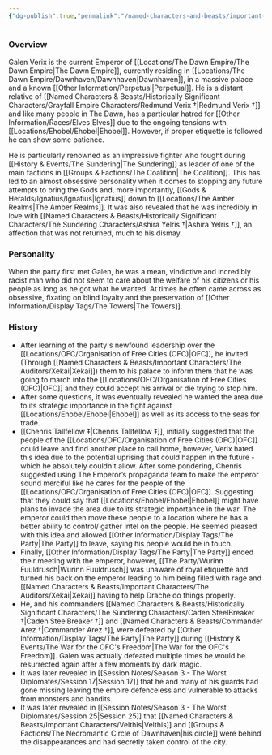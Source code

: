 ```yaml
---
{"dg-publish":true,"permalink":"/named-characters-and-beasts/important-characters/galen-verix/","tags":["NPC","Important"],"updated":"2025-03-01T21:15:57.367+00:00"}
---
```



### Overview
Galen Verix is the current Emperor of [[Locations/The Dawn Empire/The Dawn Empire\|The Dawn Empire]], currently residing in [[Locations/The Dawn Empire/Dawnhaven/Dawnhaven\|Dawnhaven]], in a massive palace and a known [[Other Information/Perpetual\|Perpetual]]. He is a distant relative of [[Named Characters & Beasts/Historically Significant  Characters/Grayfall Empire Characters/Redmund Verix †\|Redmund Verix †]] and like many people in The Dawn, has a particular hatred for [[Other Information/Races/Elves\|Elves]] due to the ongoing tensions with [[Locations/Ehobel/Ehobel\|Ehobel]]. However, if proper etiquette is followed he can show some patience. 

He is particularly renowned as an impressive fighter who fought during [[History & Events/The Sundering\|The Sundering]] as leader of one of the main factions in [[Groups & Factions/The Coalition\|The Coalition]]. This has led to an almost obsessive personality when it comes to stopping any future attempts to bring the Gods and, more importantly, [[Gods & Heralds/Ignatius/Ignatius\|Ignatius]] down to [[Locations/The Amber Realms\|The Amber Realms]]. It was also revealed that he was incredibly in love with [[Named Characters & Beasts/Historically Significant  Characters/The Sundering Characters/Ashira Yelris †\|Ashira Yelris †]], an affection that was not returned, much to his dismay. 

### Personality
When the party first met Galen, he was a mean, vindictive and incredibly racist man who did not seem to care about the welfare of his citizens or his people as long as he got what he wanted. At times he often came across as obsessive, fixating on blind loyalty and the preservation of [[Other Information/Display Tags/The Towers\|The Towers]].

### History
- After learning of the party's newfound leadership over the [[Locations/OFC/Organisation of Free Cities (OFC)\|OFC]], he invited (Through [[Named Characters & Beasts/Important Characters/The Auditors/Xekai\|Xekai]]) them to his palace to inform them that he was going to march into the [[Locations/OFC/Organisation of Free Cities (OFC)\|OFC]] and they could accept his arrival or die trying to stop him. 
- After some questions, it was eventually revealed he wanted the area due to its strategic importance in the fight against [[Locations/Ehobel/Ehobel\|Ehobel]] as well as its access to the seas for trade. 
- [[Chenris Tallfellow ‡\|Chenris Tallfellow ‡]], initially suggested that the people of the [[Locations/OFC/Organisation of Free Cities (OFC)\|OFC]] could leave and find another place to call home, however, Verix hated this idea due to the potential uprising that could happen in the future - which he absolutely couldn't allow. After some pondering, Chenris suggested using The Emperor’s propaganda team to make the emperor sound merciful like he cares for the people of the [[Locations/OFC/Organisation of Free Cities (OFC)\|OFC]]. Suggesting that they could say that [[Locations/Ehobel/Ehobel\|Ehobel]] might have plans to invade the area due to its strategic importance in the war. The emperor could then move these people to a location where he has a better ability to control/ gather Intel on the people. He seemed pleased with this idea and allowed [[Other Information/Display Tags/The Party\|The Party]] to leave, saying his people would be in touch. 
- Finally, [[Other Information/Display Tags/The Party\|The Party]] ended their meeting with the emperor, however, [[The Party/Wurinn Fuuldrusch\|Wurinn Fuuldrusch]] was unaware of royal etiquette and turned his back on the emperor leading to him being filled with rage and [[Named Characters & Beasts/Important Characters/The Auditors/Xekai\|Xekai]] having to help Drache do things properly. 
- He, and his commanders [[Named Characters & Beasts/Historically Significant  Characters/The Sundering Characters/Caden SteelBreaker †\|Caden SteelBreaker †]] and [[Named Characters & Beasts/Commander Arez †\|Commander Arez †]], were defeated by [[Other Information/Display Tags/The Party\|The Party]] during [[History & Events/The War for the OFC's Freedom\|The War for the OFC's Freedom]]. Galen was actually defeated multiple times be would be resurrected again after a few moments by dark magic.
- It was later revealed in [[Session Notes/Season 3 - The Worst Diplomates/Session 17\|Session 17]] that he and many of his guards had gone missing leaving the empire defenceless and vulnerable to attacks from monsters and bandits.
- It was later revealed in [[Session Notes/Season 3 - The Worst Diplomates/Session 25\|Session 25]] that [[Named Characters & Beasts/Important Characters/Velthis\|Velthis]] and [[Groups & Factions/The Necromantic Circle of Dawnhaven\|his circle]] were behind the disappearances and had secretly taken control of the city. 
